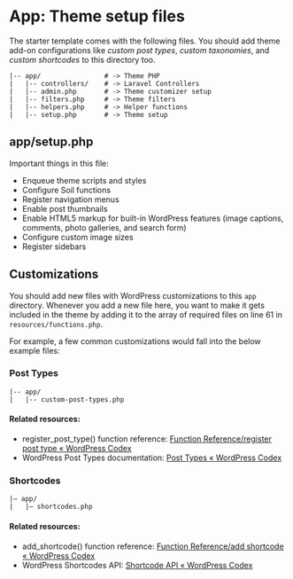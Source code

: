 # App: Theme setup files

The starter template comes with the following files. You should add theme add-on configurations like *custom post types*, *custom taxonomies*, and *custom shortcodes* to this directory too. 

```
|-- app/                # -> Theme PHP
|   |-- controllers/    # -> Laravel Controllers
|   |-- admin.php       # -> Theme customizer setup
|   |-- filters.php     # -> Theme filters
|   |-- helpers.php     # -> Helper functions
|   |-- setup.php       # -> Theme setup
```

## app/setup.php
Important things in this file:
* Enqueue theme scripts and styles
* Configure Soil functions
* Register navigation menus
* Enable post thumbnails
* Enable HTML5 markup for built-in WordPress features (image captions, comments, photo galleries, and search form)
* Configure custom image sizes
* Register sidebars

## Customizations
You should add new files with WordPress customizations to this `app` directory. Whenever you add a new file here, you want to make it gets included in the theme by adding it to the array of required files on line 61 in `resources/functions.php`.

For example, a few common customizations would fall into the below example files:

### Post Types
```
|-- app/
|   |-- custom-post-types.php
```

#### Related resources:
* register_post_type() function reference: [Function Reference/register post type « WordPress Codex](https://codex.wordpress.org/Function_Reference/register_post_type)
* WordPress Post Types documentation: [Post Types « WordPress Codex](https://codex.wordpress.org/Post_Types)

### Shortcodes
```
|— app/
|   |— shortcodes.php
```

#### Related resources:
* add_shortcode() function reference: [Function Reference/add shortcode « WordPress Codex](https://codex.wordpress.org/Function_Reference/add_shortcode)
* WordPress Shortcodes API: [Shortcode API « WordPress Codex](https://codex.wordpress.org/Shortcode_API)
 
